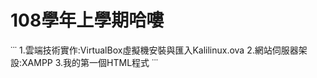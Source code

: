 # 108學年上學期哈嘍

˙˙˙
1.雲端技術實作:VirtualBox虛擬機安裝與匯入Kalilinux.ova
2.網站伺服器架設:XAMPP
3.我的第一個HTML程式
˙˙˙
##

###

####

#####
